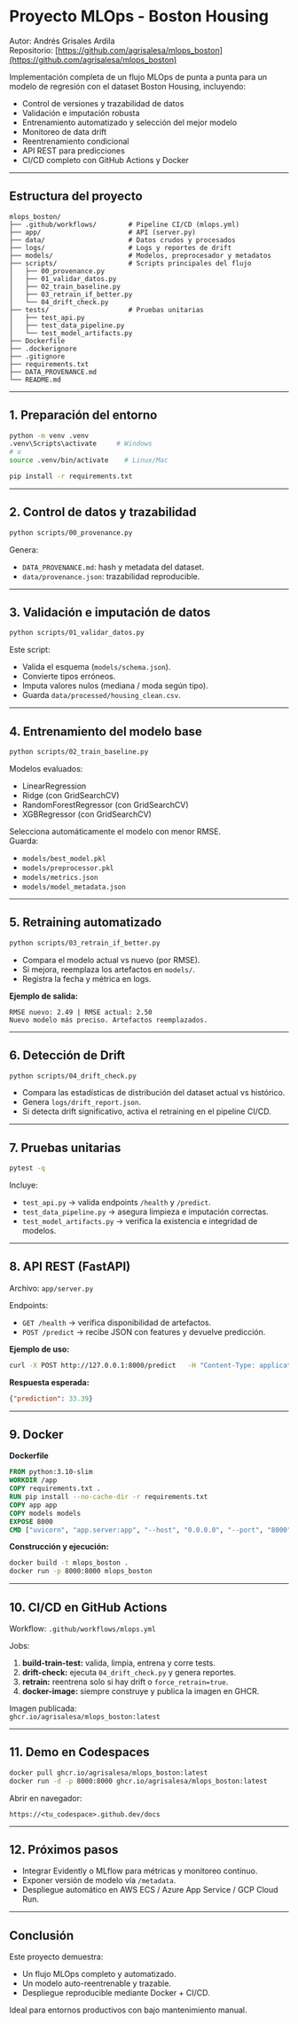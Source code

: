 # Proyecto MLOps - Boston Housing

Autor: Andrés Grisales Ardila  
Repositorio: [https://github.com/agrisalesa/mlops_boston](https://github.com/agrisalesa/mlops_boston)

Implementación completa de un flujo MLOps de punta a punta para un modelo de regresión con el dataset Boston Housing, incluyendo:

- Control de versiones y trazabilidad de datos  
- Validación e imputación robusta  
- Entrenamiento automatizado y selección del mejor modelo  
- Monitoreo de data drift  
- Reentrenamiento condicional  
- API REST para predicciones  
- CI/CD completo con GitHub Actions y Docker  

---

## Estructura del proyecto

```
mlops_boston/
├── .github/workflows/        # Pipeline CI/CD (mlops.yml)
├── app/                      # API (server.py)
├── data/                     # Datos crudos y procesados
├── logs/                     # Logs y reportes de drift
├── models/                   # Modelos, preprocesador y metadatos
├── scripts/                  # Scripts principales del flujo
│   ├── 00_provenance.py
│   ├── 01_validar_datos.py
│   ├── 02_train_baseline.py
│   ├── 03_retrain_if_better.py
│   └── 04_drift_check.py
├── tests/                    # Pruebas unitarias
│   ├── test_api.py
│   ├── test_data_pipeline.py
│   └── test_model_artifacts.py
├── Dockerfile
├── .dockerignore
├── .gitignore
├── requirements.txt
├── DATA_PROVENANCE.md
└── README.md
```

---

## 1. Preparación del entorno

```bash
python -m venv .venv
.venv\Scripts\activate     # Windows
# o
source .venv/bin/activate    # Linux/Mac

pip install -r requirements.txt
```

---

## 2. Control de datos y trazabilidad

```bash
python scripts/00_provenance.py
```

Genera:
- `DATA_PROVENANCE.md`: hash y metadata del dataset.
- `data/provenance.json`: trazabilidad reproducible.

---

## 3. Validación e imputación de datos

```bash
python scripts/01_validar_datos.py
```

Este script:
- Valida el esquema (`models/schema.json`).
- Convierte tipos erróneos.
- Imputa valores nulos (mediana / moda según tipo).
- Guarda `data/processed/housing_clean.csv`.

---

## 4. Entrenamiento del modelo base

```bash
python scripts/02_train_baseline.py
```

Modelos evaluados:
- LinearRegression
- Ridge (con GridSearchCV)
- RandomForestRegressor (con GridSearchCV)
- XGBRegressor (con GridSearchCV)

Selecciona automáticamente el modelo con menor RMSE.  
Guarda:
- `models/best_model.pkl`
- `models/preprocessor.pkl`
- `models/metrics.json`
- `models/model_metadata.json`

---

## 5. Retraining automatizado

```bash
python scripts/03_retrain_if_better.py
```

- Compara el modelo actual vs nuevo (por RMSE).  
- Si mejora, reemplaza los artefactos en `models/`.  
- Registra la fecha y métrica en logs.

**Ejemplo de salida:**
```
RMSE nuevo: 2.49 | RMSE actual: 2.50
Nuevo modelo más preciso. Artefactos reemplazados.
```

---

## 6. Detección de Drift

```bash
python scripts/04_drift_check.py
```

- Compara las estadísticas de distribución del dataset actual vs histórico.  
- Genera `logs/drift_report.json`.  
- Si detecta drift significativo, activa el retraining en el pipeline CI/CD.

---

## 7. Pruebas unitarias

```bash
pytest -q
```

Incluye:
- `test_api.py` → valida endpoints `/health` y `/predict`.  
- `test_data_pipeline.py` → asegura limpieza e imputación correctas.  
- `test_model_artifacts.py` → verifica la existencia e integridad de modelos.

---

## 8. API REST (FastAPI)

Archivo: `app/server.py`

Endpoints:
- `GET /health` → verifica disponibilidad de artefactos.  
- `POST /predict` → recibe JSON con features y devuelve predicción.

**Ejemplo de uso:**

```bash
curl -X POST http://127.0.0.1:8000/predict   -H "Content-Type: application/json"   -d '{"CRIM":0.1,"ZN":18,"INDUS":2.31,"CHAS":0,"NOX":0.538,"RM":6.575,"AGE":65.2,"DIS":4.09,"RAD":1,"TAX":296,"PTRATIO":15.3,"B":396.9,"LSTAT":4.98}'
```

**Respuesta esperada:**
```json
{"prediction": 33.39}
```

---

## 9. Docker

**Dockerfile**
```dockerfile
FROM python:3.10-slim
WORKDIR /app
COPY requirements.txt .
RUN pip install --no-cache-dir -r requirements.txt
COPY app app
COPY models models
EXPOSE 8000
CMD ["uvicorn", "app.server:app", "--host", "0.0.0.0", "--port", "8000"]
```

**Construcción y ejecución:**
```bash
docker build -t mlops_boston .
docker run -p 8000:8000 mlops_boston
```

---

## 10. CI/CD en GitHub Actions

Workflow: `.github/workflows/mlops.yml`

Jobs:
1. **build-train-test:** valida, limpia, entrena y corre tests.  
2. **drift-check:** ejecuta `04_drift_check.py` y genera reportes.  
3. **retrain:** reentrena solo si hay drift o `force_retrain=true`.  
4. **docker-image:** siempre construye y publica la imagen en GHCR.

Imagen publicada:  
`ghcr.io/agrisalesa/mlops_boston:latest`

---

## 11. Demo en Codespaces

```bash
docker pull ghcr.io/agrisalesa/mlops_boston:latest
docker run -d -p 8000:8000 ghcr.io/agrisalesa/mlops_boston:latest
```

Abrir en navegador:
```
https://<tu_codespace>.github.dev/docs
```

---

## 12. Próximos pasos

- Integrar Evidently o MLflow para métricas y monitoreo continuo.  
- Exponer versión de modelo vía `/metadata`.  
- Despliegue automático en AWS ECS / Azure App Service / GCP Cloud Run.

---

## Conclusión

Este proyecto demuestra:
- Un flujo MLOps completo y automatizado.  
- Un modelo auto-reentrenable y trazable.  
- Despliegue reproducible mediante Docker + CI/CD.  

Ideal para entornos productivos con bajo mantenimiento manual.
